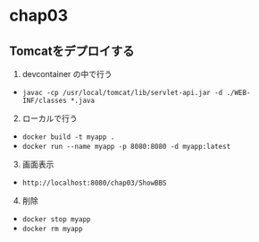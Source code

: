 # chap03
## Tomcatをデプロイする
1. devcontainer の中で行う
  * `javac -cp /usr/local/tomcat/lib/servlet-api.jar -d ./WEB-INF/classes *.java`
2. ローカルで行う
  * `docker build -t myapp .`
  * `docker run --name myapp -p 8080:8080 -d myapp:latest`
3. 画面表示
  * `http://localhost:8080/chap03/ShowBBS`
4. 削除
  * `docker stop myapp`
  * `docker rm myapp`
